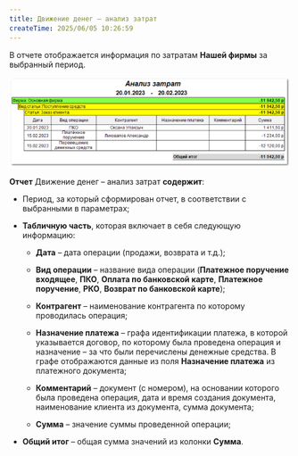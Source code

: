 ```yaml
---
title: Движение денег – анализ затрат
createTime: 2025/06/05 10:26:59
---
```

В отчете отображается информация по затратам **Нашей фирмы** за выбранный период.

![](../../../../assets/work/three/083.png)

**Отчет** Движение денег – анализ затрат **содержит**:

- Период, за который сформирован отчет, в соответствии с выбранными в параметрах;

- **Табличную часть**, которая включает в себя следующую информацию:

    - **Дата** – дата операции (продажи, возврата и т.д.);

    - **Вид операции** – название вида операции (**Платежное поручение входящее**, **ПКО**, **Оплата по банковской карте**, **Платежное поручение**, **РКО**, **Возврат по банковской карте**);

    - **Контрагент** – наименование контрагента по которому проводилась операция;

    - **Назначение платежа** – графа идентификации платежа, в которой указывается договор, по которому была проведена операция и назначение – за что были перечислены денежные средства. В графе отображаются данные из поля **Назначение платежа** из платежного документа;

    - **Комментарий** – документ (с номером), на основании которого была проведена операция, дата и время создания документа, наименование клиента из документа, сумма документа;

    - **Сумма** – значение суммы проведенной операции;

- **Общий итог** – общая сумма значений из колонки **Сумма**.